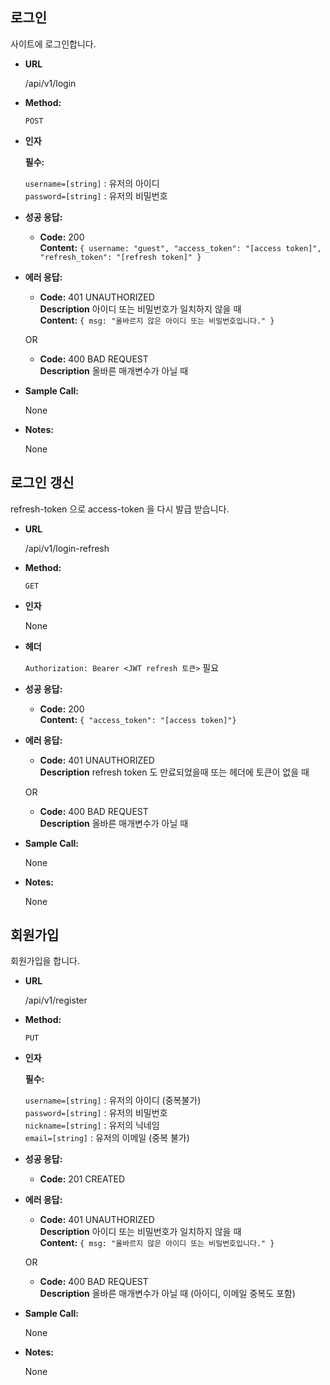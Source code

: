 **로그인**
----
사이트에 로그인합니다.

* **URL**

  /api/v1/login

* **Method:**
  
  `POST`

* **인자**

  **필수:**
 
   `username=[string]` : 유저의 아이디 <br />
   `password=[string]` : 유저의 비밀번호

* **성공 응답:**

  * **Code:** 200 <br />
    **Content:** `{ username: "guest", "access_token": "[access token]", "refresh_token": "[refresh token]" }`
 
* **에러 응답:**

  * **Code:** 401 UNAUTHORIZED <br />
    **Description** 아이디 또는 비밀번호가 일치하지 않을 때 <br />
    **Content:** `{ msg: "올바르지 않은 아이디 또는 비밀번호입니다." }`

  OR

  * **Code:** 400 BAD REQUEST <br />
    **Description** 올바른 매개변수가 아닐 때

* **Sample Call:**

    None

* **Notes:**

    None


**로그인 갱신**
----
refresh-token 으로 access-token 을 다시 발급 받습니다.

* **URL**

  /api/v1/login-refresh

* **Method:**
  
  `GET`

* **인자**

  None
* **헤더**

  `Authorization: Bearer <JWT refresh 토큰>` 필요

* **성공 응답:**

  * **Code:** 200 <br />
    **Content:** `{ "access_token": "[access token]"}`
 
* **에러 응답:**

  * **Code:** 401 UNAUTHORIZED <br />
    **Description** refresh token 도 만료되었을때 또는 헤더에 토큰이 없을 때<br />

  OR

  * **Code:** 400 BAD REQUEST <br />
    **Description** 올바른 매개변수가 아닐 때

* **Sample Call:**

    None

* **Notes:**

    None


**회원가입**
----
회원가입을 합니다.

* **URL**

  /api/v1/register

* **Method:**
  
  `PUT`

* **인자**

  **필수:**
 
   `username=[string]` : 유저의 아이디 (중복불가) <br />
   `password=[string]` : 유저의 비밀번호 <br />
   `nickname=[string]` : 유저의 닉네임 <br />
   `email=[string]` : 유저의 이메일 (중복 불가)<br />

* **성공 응답:**

  * **Code:** 201 CREATED <br />
 
* **에러 응답:**

  * **Code:** 401 UNAUTHORIZED <br />
    **Description** 아이디 또는 비밀번호가 일치하지 않을 때 <br />
    **Content:** `{ msg: "올바르지 않은 아이디 또는 비밀번호입니다." }`

  OR

  * **Code:** 400 BAD REQUEST <br />
    **Description** 올바른 매개변수가 아닐 때 (아이디, 이메일 중복도 포함)

* **Sample Call:**

    None

* **Notes:**

    None

